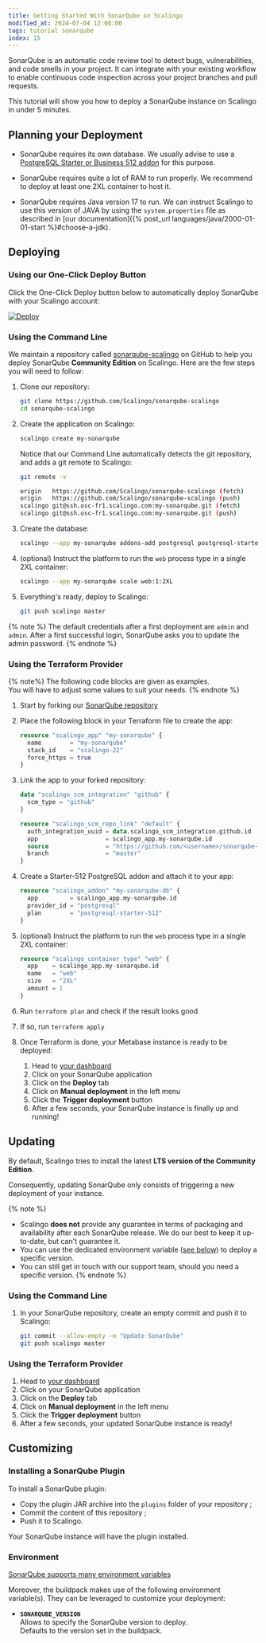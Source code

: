 ```yaml
---
title: Getting Started With SonarQube on Scalingo
modified_at: 2024-07-04 12:00:00
tags: tutorial sonarqube
index: 15
---
```


SonarQube is an automatic code review tool to detect bugs, vulnerabilities, and
code smells in your project. It can integrate with your existing workflow to
enable continuous code inspection across your project branches and pull
requests.

This tutorial will show you how to deploy a SonarQube instance on Scalingo in
under 5 minutes.


## Planning your Deployment

- SonarQube requires its own database. We usually advise to use a [PostgreSQL
  Starter or Business 512 addon](https://scalingo.com/databases/postgresql) for
  this purpose.

- SonarQube requires quite a lot of RAM to run properly. We recommend to deploy
  at least one 2XL container to host it.

- SonarQube requires Java version 17 to run. We can instruct Scalingo to use
  this version of JAVA by using the `system.properties` file as described in
  [our documentation]({% post_url languages/java/2000-01-01-start %}#choose-a-jdk).


## Deploying

### Using our One-Click Deploy Button

Click the One-Click Deploy button below to automatically deploy SonarQube with
your Scalingo account:

[![Deploy](https://cdn.scalingo.com/deploy/button.svg)](https://my.scalingo.com/deploy?source=https://github.com/Scalingo/sonarqube-scalingo)

### Using the Command Line

We maintain a repository called [sonarqube-scalingo](https://github.com/Scalingo/sonarqube-scalingo)
on GitHub to help you deploy SonarQube **Community Edition** on Scalingo. Here
are the few steps you will need to follow:

1. Clone our repository:

   ```bash
   git clone https://github.com/Scalingo/sonarqube-scalingo
   cd sonarqube-scalingo
   ```

2. Create the application on Scalingo:

   ```bash
   scalingo create my-sonarqube
   ```

   Notice that our Command Line automatically detects the git repository, and
   adds a git remote to Scalingo:

   ```bash
   git remote -v

   origin   https://github.com/Scalingo/sonarqube-scalingo (fetch)
   origin   https://github.com/Scalingo/sonarqube-scalingo (push)
   scalingo git@ssh.osc-fr1.scalingo.com:my-sonarqube.git (fetch)
   scalingo git@ssh.osc-fr1.scalingo.com:my-sonarqube.git (push)
   ```

3. Create the database:

   ```bash
   scalingo --app my-sonarqube addons-add postgresql postgresql-starter-512
   ```

4. (optional) Instruct the platform to run the `web` process type in a single
   2XL container:

   ```bash
   scalingo --app my-sonarqube scale web:1:2XL
   ```

5. Everything's ready, deploy to Scalingo:

   ```bash
   git push scalingo master
   ```

{% note %}
The default credentials after a first deployment are `admin` and `admin`.
After a first successful login, SonarQube asks you to update the admin
password.
{% endnote %}

### Using the Terraform Provider

{% note%}
The following code blocks are given as examples.\
You will have to adjust some values to suit your needs.
{% endnote %}

1. Start by forking our [SonarQube repository](https://github.com/Scalingo/sonarqube-scalingo)

2. Place the following block in your Terraform file to create the app:

   ```terraform
   resource "scalingo_app" "my-sonarqube" {
     name        = "my-sonarqube"
     stack_id    = "scalingo-22"
     force_https = true
   }
   ```

3. Link the app to your forked repository:

   ```terraform
   data "scalingo_scm_integration" "github" {
     scm_type = "github"
   }

   resource "scalingo_scm_repo_link" "default" {
     auth_integration_uuid = data.scalingo_scm_integration.github.id
     app                   = scalingo_app.my-sonarqube.id
     source                = "https://github.com/<username>/sonarqube-scalingo"
     branch                = "master"
   }
   ```

4. Create a Starter-512 PostgreSQL addon and attach it to your app:

   ```terraform
   resource "scalingo_addon" "my-sonarqube-db" {
     app         = scalingo_app.my-sonarqube.id
     provider_id = "postgresql"
     plan        = "postgresql-starter-512"
   }
   ```

5. (optional) Instruct the platform to run the `web` process type in a single
   2XL container:

   ```terraform
   resource "scalingo_container_type" "web" {
     app    = scalingo_app.my-sonarqube.id
     name   = "web"
     size   = "2XL"
     amount = 1
   }
   ```

6. Run `terraform plan` and check if the result looks good
7. If so, run `terraform apply`
8. Once Terraform is done, your Metabase instance is ready to be deployed:
   1. Head to [your dashboard](https://dashboard.scalingo.com/apps/)
   2. Click on your SonarQube application
   3. Click on the **Deploy** tab
   4. Click on **Manual deployment** in the left menu
   5. Click the **Trigger deployment** button
   6. After a few seconds, your SonarQube instance is finally up and running!


## Updating

By default, Scalingo tries to install the latest **LTS version of the Community
Edition**.

Consequently, updating SonarQube only consists of triggering a new deployment
of your instance.

{% note %}
   - Scalingo **does not** provide any guarantee in terms of packaging and
     availability after each SonarQube release. We do our best to keep it
     up-to-date, but can't guarantee it.
   - You can use the dedicated environment variable ([see below](#environment))
     to deploy a specific version.
   - You can still get in touch with our support team, should you need a specific
     version.
{% endnote %}

### Using the Command Line

1. In your SonarQube repository, create an empty commit and push it to
   Scalingo:

   ```bash
   git commit --allow-empty -m "Update SonarQube"
   git push scalingo master
   ```

### Using the Terraform Provider

1. Head to [your dashboard](https://dashboard.scalingo.com/apps/)
2. Click on your SonarQube application
3. Click on the **Deploy** tab
4. Click on **Manual deployment** in the left menu
5. Click the **Trigger deployment** button
6. After a few seconds, your updated SonarQube instance is ready!


## Customizing

### Installing a SonarQube Plugin

To install a SonarQube plugin:
- Copy the plugin JAR archive into the `plugins` folder of your repository ;
- Commit the content of this repository ;
- Push it to Scalingo.

Your SonarQube instance will have the plugin installed.

### Environment

[SonarQube supports many environment variables](https://docs.sonarsource.com/sonarqube/latest/setup-and-upgrade/configure-and-operate-a-server/environment-variables/)

Moreover, the buildpack makes use of the following environment variable(s).
They can be leveraged to customize your deployment:

- **`SONARQUBE_VERSION`**\
  Allows to specify the SonarQube version to deploy.\
  Defaults to the version set in the buildpack.
